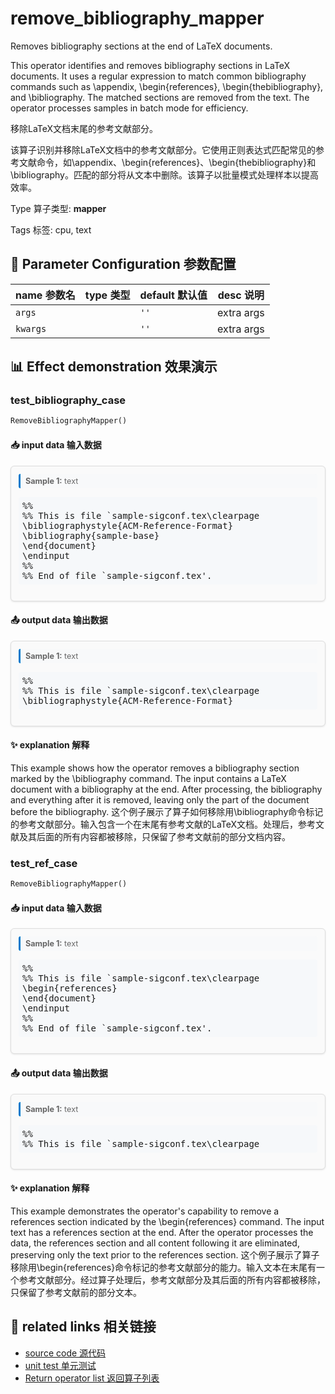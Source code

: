 # remove_bibliography_mapper

Removes bibliography sections at the end of LaTeX documents.

This operator identifies and removes bibliography sections in LaTeX documents. It uses a regular expression to match common bibliography commands such as \appendix, \begin{references}, \begin{thebibliography}, and \bibliography. The matched sections are removed from the text. The operator processes samples in batch mode for efficiency.

移除LaTeX文档末尾的参考文献部分。

该算子识别并移除LaTeX文档中的参考文献部分。它使用正则表达式匹配常见的参考文献命令，如\appendix、\begin{references}、\begin{thebibliography}和\bibliography。匹配的部分将从文本中删除。该算子以批量模式处理样本以提高效率。

Type 算子类型: **mapper**

Tags 标签: cpu, text

## 🔧 Parameter Configuration 参数配置
| name 参数名 | type 类型 | default 默认值 | desc 说明 |
|--------|------|--------|------|
| `args` |  | `''` | extra args |
| `kwargs` |  | `''` | extra args |

## 📊 Effect demonstration 效果演示
### test_bibliography_case
```python
RemoveBibliographyMapper()
```

#### 📥 input data 输入数据
<div class="sample-card" style="border:1px solid #ddd; padding:12px; margin:8px 0; border-radius:6px; background:#fafafa; box-shadow:0 1px 3px rgba(0,0,0,0.1);"><div class="sample-header" style="background:#f8f9fa; padding:4px 8px; margin-bottom:6px; border-radius:3px; font-size:0.9em; color:#666; border-left:3px solid #007acc;"><strong>Sample 1:</strong> text</div><pre style="padding:6px; background:#f6f8fa; border-radius:4px; overflow-x:auto; white-space:pre; word-wrap:normal;">%%
%% This is file `sample-sigconf.tex\clearpage
\bibliographystyle{ACM-Reference-Format}
\bibliography{sample-base}
\end{document}
\endinput
%%
%% End of file `sample-sigconf.tex&#x27;.
</pre></div>

#### 📤 output data 输出数据
<div class="sample-card" style="border:1px solid #ddd; padding:12px; margin:8px 0; border-radius:6px; background:#fafafa; box-shadow:0 1px 3px rgba(0,0,0,0.1);"><div class="sample-header" style="background:#f8f9fa; padding:4px 8px; margin-bottom:6px; border-radius:3px; font-size:0.9em; color:#666; border-left:3px solid #007acc;"><strong>Sample 1:</strong> text</div><pre style="padding:6px; background:#f6f8fa; border-radius:4px; overflow-x:auto; white-space:pre; word-wrap:normal;">%%
%% This is file `sample-sigconf.tex\clearpage
\bibliographystyle{ACM-Reference-Format}
</pre></div>

#### ✨ explanation 解释
This example shows how the operator removes a bibliography section marked by the \bibliography command. The input contains a LaTeX document with a bibliography at the end. After processing, the bibliography and everything after it is removed, leaving only the part of the document before the bibliography.
这个例子展示了算子如何移除用\bibliography命令标记的参考文献部分。输入包含一个在末尾有参考文献的LaTeX文档。处理后，参考文献及其后面的所有内容都被移除，只保留了参考文献前的部分文档内容。

### test_ref_case
```python
RemoveBibliographyMapper()
```

#### 📥 input data 输入数据
<div class="sample-card" style="border:1px solid #ddd; padding:12px; margin:8px 0; border-radius:6px; background:#fafafa; box-shadow:0 1px 3px rgba(0,0,0,0.1);"><div class="sample-header" style="background:#f8f9fa; padding:4px 8px; margin-bottom:6px; border-radius:3px; font-size:0.9em; color:#666; border-left:3px solid #007acc;"><strong>Sample 1:</strong> text</div><pre style="padding:6px; background:#f6f8fa; border-radius:4px; overflow-x:auto; white-space:pre; word-wrap:normal;">%%
%% This is file `sample-sigconf.tex\clearpage
\begin{references}
\end{document}
\endinput
%%
%% End of file `sample-sigconf.tex&#x27;.
</pre></div>

#### 📤 output data 输出数据
<div class="sample-card" style="border:1px solid #ddd; padding:12px; margin:8px 0; border-radius:6px; background:#fafafa; box-shadow:0 1px 3px rgba(0,0,0,0.1);"><div class="sample-header" style="background:#f8f9fa; padding:4px 8px; margin-bottom:6px; border-radius:3px; font-size:0.9em; color:#666; border-left:3px solid #007acc;"><strong>Sample 1:</strong> text</div><pre style="padding:6px; background:#f6f8fa; border-radius:4px; overflow-x:auto; white-space:pre; word-wrap:normal;">%%
%% This is file `sample-sigconf.tex\clearpage
</pre></div>

#### ✨ explanation 解释
This example demonstrates the operator's capability to remove a references section indicated by the \begin{references} command. The input text has a references section at the end. After the operator processes the data, the references section and all content following it are eliminated, preserving only the text prior to the references section.
这个例子展示了算子移除用\begin{references}命令标记的参考文献部分的能力。输入文本在末尾有一个参考文献部分。经过算子处理后，参考文献部分及其后面的所有内容都被移除，只保留了参考文献前的部分文本。


## 🔗 related links 相关链接
- [source code 源代码](../../../data_juicer/ops/mapper/remove_bibliography_mapper.py)
- [unit test 单元测试](../../../tests/ops/mapper/test_remove_bibliography_mapper.py)
- [Return operator list 返回算子列表](../../Operators.md)